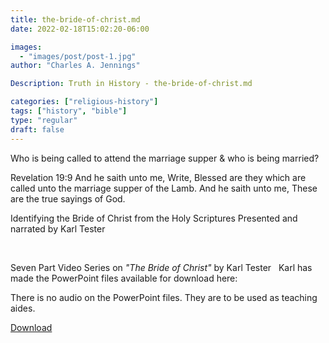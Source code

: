 ```yaml
---
title: the-bride-of-christ.md
date: 2022-02-18T15:02:20-06:00

images:
  - "images/post/post-1.jpg"
author: "Charles A. Jennings"

Description: Truth in History - the-bride-of-christ.md

categories: ["religious-history"]
tags: ["history", "bible"]
type: "regular"
draft: false
---
```


Who is being called to attend the marriage supper & who is being married?

Revelation 19:9 And he saith unto me, Write, Blessed are they which are called unto the marriage supper of the Lamb. And he saith unto me, These are the true sayings of God.

Identifying the Bride of Christ from the Holy Scriptures
Presented and narrated by Karl Tester

 

Seven Part Video Series on *"The Bride of Christ"* by Karl Tester
 
Karl has made the PowerPoint files available for download here:

There is no audio on the PowerPoint files. They are to be used as
teaching aides.

[Download](https://www.dropbox.com/s/ur8v4j0lipbn4di/the-bride-of-christ-powerpoint.zip?dl=1)
